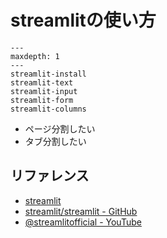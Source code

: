 # streamlitの使い方

```{toctree}
---
maxdepth: 1
---
streamlit-install
streamlit-text
streamlit-input
streamlit-form
streamlit-columns
```

- ページ分割したい
- タブ分割したい

## リファレンス

- [streamlit](https://streamlit.io/)
- [streamlit/streamlit - GitHub](https://github.com/streamlit/streamlit)
- [@streamlitofficial - YouTube](https://www.youtube.com/@streamlitofficial/videos)
